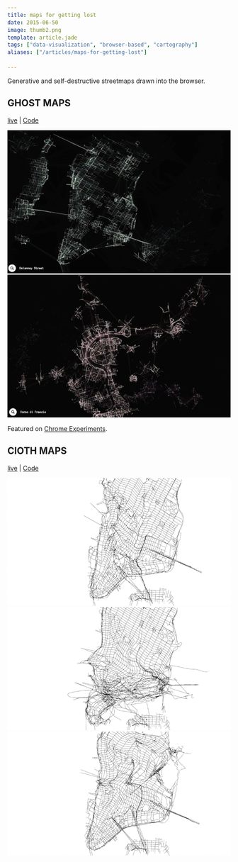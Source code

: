 ```yaml
---
title: maps for getting lost
date: 2015-06-50
image: thumb2.png
template: article.jade
tags: ["data-visualization", "browser-based", "cartography"]
aliases: ["/articles/maps-for-getting-lost"]

---
```

<span class="more"></span>
Generative and self-destructive streetmaps drawn into the browser.

## GHOST MAPS
[live](http://ojack.github.io/ghost-map) | [Code](https://github.com/ojack/ghost-map)

![splash](manhattan.png)
![splash](thumb.png)

Featured on [Chrome Experiments](https://www.chromeexperiments.com/experiment/ghost-maps).

## ClOTH MAPS
[live](http://ojack.github.io/cloth-map/) | [Code](https://github.com/ojack/cloth-map)

![splash](cloth1.png)
![splash](cloth2.png)
![splash](cloth3.png)
